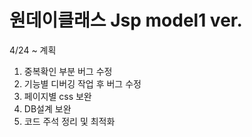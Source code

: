 # 원데이클래스 Jsp model1 ver.
4/24 ~ 계획
1. 중복확인 부분 버그 수정
2. 기능별 디버깅 작업 후 버그 수정
3. 페이지별 css 보완
4. DB설계 보완
5. 코드 주석 정리 및 최적화
